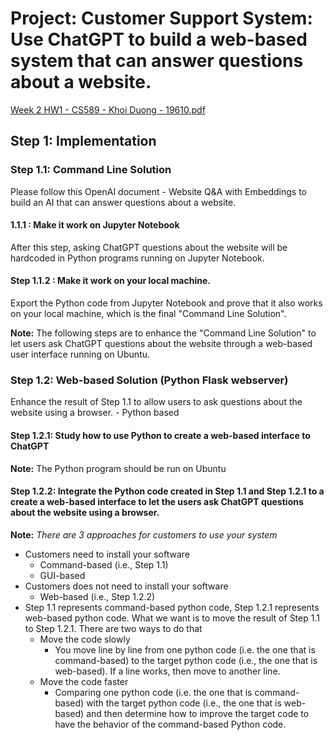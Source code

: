 # Project: Customer Support System: Use ChatGPT to build a web-based system that can answer questions about a website.
[Week 2 HW1 - CS589 - Khoi Duong - 19610.pdf](https://github.com/MynameisKoi/CS589/blob/main/CusService_Python/Week%202%20HW%202%20-%20CS589%20-%20Khoi%20Duong%20-%2019610.pdf)

## Step 1: Implementation
### Step 1.1: Command Line Solution
Please follow this OpenAI document - Website Q&A with Embeddings to build an AI that can answer questions about a website.
#### 1.1.1 : Make it work on Jupyter Notebook
After this step, asking ChatGPT questions about the website will be hardcoded in Python programs running on Jupyter Notebook.
#### Step 1.1.2 : Make it work on your local machine.
Export the Python code from Jupyter Notebook and prove that it also works on your local machine, which is the final "Command Line Solution".

**Note:**
The following steps are to enhance the "Command Line Solution" to let users ask ChatGPT questions about the website through a web-based user interface running on Ubuntu.
### Step 1.2: Web-based Solution (Python Flask webserver)
Enhance the result of Step 1.1 to allow users to ask questions about the website using a browser. - Python based
#### Step 1.2.1: Study how to use Python to create a web-based interface to ChatGPT
**Note:**
The Python program should be run on Ubuntu
#### Step 1.2.2: Integrate the Python code created in Step 1.1 and Step 1.2.1 to a create a web-based interface to let the users ask ChatGPT questions about the website using a browser.
**Note:**
*There are 3 approaches for customers to use your system*
- Customers need to install your software
    - Command-based (i.e., Step 1.1)
    - GUI-based
- Customers does not need to install your software
    - Web-based (i.e., Step 1.2.2)
- Step 1.1 represents command-based python code, Step 1.2.1 represents web-based python code. What we want is to move the result of Step 1.1 to Step 1.2.1. There are two ways to do that
    - Move the code slowly
      - You move line by line from one python code (i.e. the one that is command-based) to the target python code (i.e., the one that is web-based). If a line works, then move to another line.
    - Move the code faster
      - Comparing one python code (i.e. the one that is command-based) with the target python code (i.e., the one that is web-based) and then determine how to improve the target code to have the behavior of the command-based Python code.
